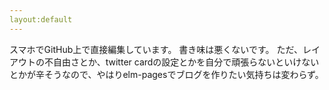 ```yaml
---
layout:default
---
```

スマホでGitHub上で直接編集しています。
書き味は悪くないです。
ただ、レイアウトの不自由さとか、twitter cardの設定とかを自分で頑張らないといけないとかが辛そうなので、やはりelm-pagesでブログを作りたい気持ちは変わらず。
